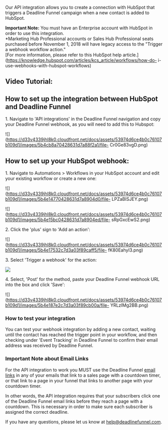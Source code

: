 Our API integration allows you to create a connection with HubSpot that
triggers a Deadline Funnel campaign when a new contact is added to HubSpot.

**Important Note:** You must have an Enterprise account with HubSpot in order
to use this integration.  
*Marketing Hub Professional accounts or Sales Hub Professional seats purchased before November 1, 2018 will have legacy access to the "Trigger a webhook workflow action."   
[For more information, please refer to this HubSpot help
article.](https://knowledge.hubspot.com/articles/kcs_article/workflows/how-do-
i-use-webhooks-with-hubspot-workflows)

##  Video Tutorial:

## How to set up the integration between HubSpot and Deadline Funnel

1\.  Navigate to 'API integrations' in the Deadline Funnel navigation and copy your Deadline Funnel webhook, as you will need to add this to Hubspot: 

![](https://d33v4339jhl8k0.cloudfront.net/docs/assets/53974d6ce4b0c76107b109d1/images/5b4cb8a70428631d7a88f2a1/file-
Cr0Ge83vgD.png)

##   How to set up your HubSpot webhook:

1\.  Navigate to Automations > Workflows in your HubSpot account and edit your existing workflow or create a new one: 

![](https://d33v4339jhl8k0.cloudfront.net/docs/assets/53974d6ce4b0c76107b109d1/images/5b4e14770428631d7a8904d0/file-
LPZaBISJEY.png)

![](https://d33v4339jhl8k0.cloudfront.net/docs/assets/53974d6ce4b0c76107b109d1/images/5b4e15bc0428631d7a8904ed/file-
sRpGxcEwS2.png)


2\. Click the 'plus' sign to 'Add an action': 

![](https://d33v4339jhl8k0.cloudfront.net/docs/assets/53974d6ce4b0c76107b109d1/images/5b4e17532c7d3a03f89caff5/file-
fK80EahyI3.png)


3\. Select 'Trigger a webhook' for the action: 

![](https://d33v4339jhl8k0.cloudfront.net/docs/assets/53974d6ce4b0c76107b109d1/images/5b4e17cd0428631d7a8904ff/file-i4X8a96fa8.png)


4\. Select, 'Post' for the method, paste your Deadline Funnel webhook URL into the box and click 'Save': 

![](https://d33v4339jhl8k0.cloudfront.net/docs/assets/53974d6ce4b0c76107b109d1/images/5b4e187e2c7d3a03f89cb00a/file-
YRLzIMg2BB.png)

### How to test your integration

You can test your webhook integration by adding a new contact, waiting until
the contact has reached the trigger point in your workflow, and then checking
under 'Event Tracking' in Deadline Funnel to confirm their email address was
received by Deadline Funnel.

### Important Note about Email Links

For the API integration to work you MUST use the Deadline Funnel [email
links](http://documentation.deadlinefunnel.com/article/16-expiring-links) in
any of your emails that link to a sales page with a countdown timer, or that
link to a page in your funnel that links to another page with your countdown
timer.

In other words, the API integration requires that your subscribers click one
of the Deadline Funnel email links before they reach a page with a countdown.
This is necessary in order to make sure each subscriber is assigned the
correct deadline.

If you have any questions, please let us know at
[help@deadlinefunnel.com](mailto:mailto:help@deadlinefunnel.com).


